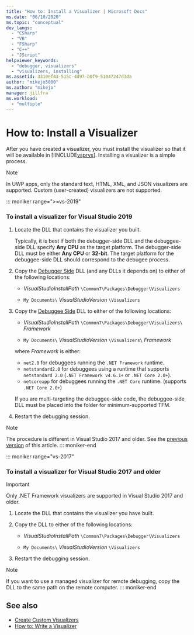 ```yaml
---
title: "How to: Install a Visualizer | Microsoft Docs"
ms.date: "06/10/2020"
ms.topic: "conceptual"
dev_langs:
  - "CSharp"
  - "VB"
  - "FSharp"
  - "C++"
  - "JScript"
helpviewer_keywords:
  - "debugger, visualizers"
  - "visualizers, installing"
ms.assetid: 3310ef43-515c-4d97-b0f9-51047247d3da
author: "mikejo5000"
ms.author: "mikejo"
manager: jillfra
ms.workload:
  - "multiple"
---
```

# How to: Install a Visualizer
After you have created a visualizer, you must install the visualizer so that it will be available in [!INCLUDE[vsprvs](../code-quality/includes/vsprvs_md.md)]. Installing a visualizer is a simple process.

> [!NOTE]
> In UWP apps, only the standard text, HTML, XML, and JSON visualizers are supported. Custom (user-created) visualizers are not supported.

::: moniker range=">=vs-2019"
### To install a visualizer for Visual Studio 2019
  
1. Locate the DLL that contains the visualizer you built.

   Typically, it is best if both the debugger-side DLL and the debuggee-side DLL specify **Any CPU** as the target platform. The debugger-side DLL must be either **Any CPU** or **32-bit**. The target platform for the debuggee-side DLL should correspond to the debugee process.

2. Copy the [Debugger Side](create-custom-visualizers-of-data.md#to-create-the-debugger-side) DLL (and any DLLs it depends on) to either of the following locations:

    - *VisualStudioInstallPath* `\Common7\Packages\Debugger\Visualizers`

    - `My Documents\` *VisualStudioVersion* `\Visualizers`
    
3. Copy the [Debuggee Side](create-custom-visualizers-of-data.md#to-create-the-visualizer-object-source-for-the-debuggee-side) DLL to either of the following locations:

    - *VisualStudioInstallPath* `\Common7\Packages\Debugger\Visualizers\` *Framework*

    - `My Documents\` *VisualStudioVersion* `\Visualizers\` *Framework*

    where *Framework* is either:
    - `net2.0` for debuggees running the `.NET Framework` runtime.
    - `netstandard2.0` for debuggees using a runtime that supports `netstandard 2.0` (`.NET Framework v4.6.1+` or `.NET Core 2.0+`).
    - `netcoreapp` for debuggees running the `.NET Core` runtime. (supports `.NET Core 2.0+`)

    If you are multi-targeting the debuggee-side code, the debuggee-side DLL must be placed into the folder for minimum-supported TFM.

4. Restart the debugging session.

> [!NOTE]
> The procedure is different in Visual Studio 2017 and older. See the [previous version](how-to-install-a-visualizer.md?view=vs-2017) of this article.
::: moniker-end

::: moniker range="vs-2017"
### To install a visualizer for Visual Studio 2017 and older

> [!IMPORTANT]
> Only .NET Framework visualizers are supported in Visual Studio 2017 and older.

1. Locate the DLL that contains the visualizer you have built.

2. Copy the DLL to either of the following locations:

    - *VisualStudioInstallPath* `\Common7\Packages\Debugger\Visualizers`

    - `My Documents\` *VisualStudioVersion* `\Visualizers`

3. Restart the debugging session.

> [!NOTE]
> If you want to use a managed visualizer for remote debugging, copy the DLL to the same path on the remote computer.
::: moniker-end

## See also
- [Create Custom Visualizers](../debugger/create-custom-visualizers-of-data.md)
- [How to: Write a Visualizer](create-custom-visualizers-of-data.md)
